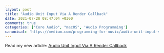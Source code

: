 ```yaml
---
layout: post
title: "Audio Unit Input Via A Render Callback"
date: 2021-07-28 08:47:04 +0300
comments: true
categories: ["Core Audio", "macOS", 'Audio Programming']
canonical: 'https://medium.com/programming-for-music/audio-unit-input-via-a-render-callback-7acaa7c82683'
---
```


Read my new article: [Audio Unit Input Via A Render Callback](https://medium.com/programming-for-music/audio-unit-input-via-a-render-callback-7acaa7c82683)
